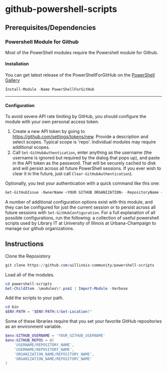 # github-powershell-scripts

## Prerequisites/Dependencies

### Powershell Module for Github

Most of the PowerShell modules require the Powershell module for Github.  

#### Installation

You can get latest release of the PowerShellForGitHub on the [PowerShell Gallery](https://www.powershellgallery.com/packages/PowerShellForGitHub)

```PowerShell
Install-Module -Name PowerShellForGitHub
```

----------

#### Configuration

To avoid severe API rate limiting by GitHub, you should configure the module with your own personal
access token.

1) Create a new API token by going to https://github.com/settings/tokens/new.
 Provide a description and select scopes. Typical scope is 'repo'. Individual modules may require additional scopes.
2) Call `Set-GitHubAuthentication`, enter anything as the username (the username is ignored but
   required by the dialog that pops up), and paste in the API token as the password.  That will be
   securely cached to disk and will persist across all future PowerShell sessions.
If you ever wish to clear it in the future, just call `Clear-GitHubAuthentication`).

Optionally, you test your authentication with a quick command like this one:

```powershell
Get-GitHubIssue -OwnerName <YOUR GITHUB ORGANIZATION> -RepositoryName <YOUR REPOSITORY> | Measure-Object
```

A number of additional configuration options exist with this module, and they can be configured
for just the current session or to persist across all future sessions with `Set-GitHubConfiguration`.
For a full explanation of all possible configurations, run the following:
a collection of useful powershell scripts used by Library IT at University of Illinois at Urbana-Champaign to manage our github organizations.

## Instructions

Clone the Reposistory

```Powershell
git clone https://github.com/uillinois-community/powershell-scripts
```

Load all of the modules.

```Powershell
cd powershell-scripts
Get-ChildItem .\modules\*.psm1 | Import-Module -Verbose
```

Add the scripts to your path.

```Powershell
cd bin
$ENV:PATH = "$ENV:PATH;$(Get-Location)"
```

Some of these libraries require that you set your favorite GitHub repositories
 as an environment variable.

```Powershell
$env:GITHUB_USERNAME = 'YOUR_GITHUB_USERNAME'
$env:GITHUB_REPOS = @(
	'USERNAME/REPOSITORY_NAME', 
	'USERNAME/REPOSITORY_NAME', 
	'ORGANIZATION_NAME/REPOSITORY_NAME',
	'ORGANIZATION_NAME/REPOSITORY_NAME'
)
```
